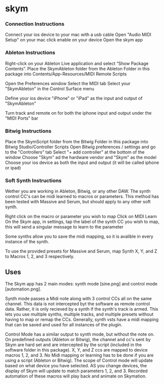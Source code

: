 # skym

### Connection Instructions

Connect your ios device to your mac with a usb cable
Open "Audio MIDI Setup" on your mac
click enable on your device
Open the skym app

### Ableton Instructions

Right-click on your Ableton Live application and select “Show Package Contents”. 
Place the SkymAbleton folder from the Ableton Folder in this package into Contents/App-Resources/MIDI Remote Scripts

Open the Preferences window
Select the MIDI tab
Select your "SkymAbleton" in the Control Surface menu

Define your ios device "iPhone" or "iPad" as the input and output of "SkymAbleton"

Turn track and remote on for both the iphone input and output under the "MIDI Ports" bar

### Bitwig Instructions

Place the SkymScript folder from the Bitwig Folder in this package into Bitwig Studio/Controller Scripts
Open Bitwig preferences / settings and go to the "Controllers" tab 
Select "+ add controller" at the bottom of the window
Choose "Skym" ad the hardware vendor and "Skym" as the model
Choose your ios device as both the input and output (it will be called iphone or ipad)

### Soft Synth Instructions

Wether you are working in Ableton, Bitwig, or any other DAW. The synth control CC's can be midi learned to macros or parameters. This method has been tested with Massive and Serum, but should apply to any other soft synth. 

Right click on the macro or parameter you wish to map
Click on MIDI Learn
On the Skym app, in settings, tap the label of the synth CC you wish to map, this will send a singular message to learn to the parameter

Some synths allow you to save the midi mapping, so it is avalible in every instance of the synth.

To use the provided presets for Massive and Serum, map Synth X, Y, and Z to Macros 1, 2, and 3 respectively.

## Uses

The Skym app has 2 main modes: synth mode [sine.png] and control mode [automation.png]. 

Synth mode passes a Midi note along with 3 control CCs all on the same channel. This data is not intercepted byt the software as remote control data. Rather, it is only recieved by a synth if the synth's track is armed. This lets you use multiple synths, multiple tracks, and multiple presets without having to map or remap the CCs. Generally, synth vsts have a midi mapping that can be saved and used for all instances of the plugin.

Control Mode has a similar output to synth mode, but without the note on. On predefined outputs (Ableton or Bitwig), the channel and cc's sent by Skym are hard set and are intercepted by the script (included in the software folder in this package). X, Y, and Z ccs are mapped to device macros 1, 2, and 3. No Midi mapping or learning has to be done if you are using a script (Ableton or Bitwig). The scope of Control mode will update based on what device you have selected. AS you change devices, the display of Skym will update to match parameters 1, 2, and 3. Recorded automation of these macros will play back and animate on Skymation.

